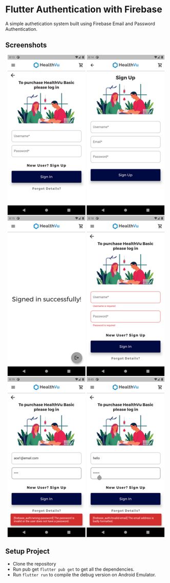 # Flutter Authentication with Firebase

A simple authetication system built using Firebase Email and Password Authentication.

## Screenshots

<p align="center">
<img src="screenshots/login.png" height=500>
<img src="screenshots/register.png" height=500>
<img src="screenshots/dashboard.png" height=500>
<img src="screenshots/Validation1.png" height=500>
<img src="screenshots/Validation2.png" height=500>
<img src="screenshots/Validation3.png" height=500>
</p>


## Setup Project

- Clone the repository
- Run pub get `flutter pub get` to get all the dependencies.
- Run `flutter run` to compile the debug version on Android Emulator.


